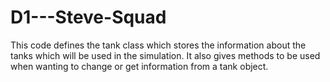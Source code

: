 # D1---Steve-Squad

This code defines the tank class which stores the information about the tanks which will be used in the simulation.
It also gives methods to be used when wanting to change or get information from a tank object.
